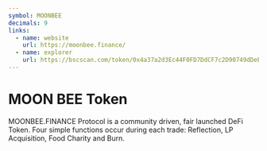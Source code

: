 ```yaml
---
symbol: MOONBEE
decimals: 9
links:
  - name: website
    url: https://moonbee.finance/
  - name: explorer
    url: https://bscscan.com/token/0x4a37a2d3Ec44F0FD7DdCF7c2D90749dDeEFb6101
---
```


# MOON BEE Token

MOONBEE.FINANCE Protocol is a community driven, fair launched DeFi Token. Four simple functions occur during each trade: Reflection, LP Acquisition, Food Charity and Burn.
